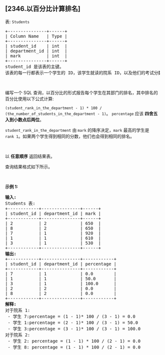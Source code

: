 ## [2346.以百分比计算排名]
<p>表: <code>Students</code></p>

<pre>
+---------------+------+
| Column Name   | Type |
+---------------+------+
| student_id    | int  |
| department_id | int  |
| mark          | int  |
+---------------+------+
student_id 是该表的主键。
该表的每一行都表示一个学生的 ID，该学生就读的院系 ID，以及他们的考试分数。
</pre>

<p>&nbsp;</p>

<p>编写一个 SQL 查询，以百分比的形式报告每个学生在其部门的排名，其中排名的百分比使用以下公式计算:</p>

<p><code>(student_rank_in_the_department - 1) * 100 / (the_number_of_students_in_the_department - 1)</code>。&nbsp;<code>percentage</code> 应该&nbsp;<strong>四舍五入到小数点后两位</strong>。&nbsp;</p>

<p><code>student_rank_in_the_department</code>&nbsp;由<b>&nbsp;</b><code>mark</code>&nbsp;的降序决定，<code>mark</code> 最高的学生是&nbsp; <code>rank 1</code>。如果两个学生得到相同的分数，他们也会得到相同的排名。</p>

<p>&nbsp;</p>

<p>以 <strong>任意顺序</strong> 返回结果表。</p>

<p>查询结果格式如下所示。</p>

<p>&nbsp;</p>

<p><strong class="example">示例 1:</strong></p>

<pre>
<strong>输入:</strong> 
Students 表:
+------------+---------------+------+
| student_id | department_id | mark |
+------------+---------------+------+
| 2          | 2             | 650  |
| 8          | 2             | 650  |
| 7          | 1             | 920  |
| 1          | 1             | 610  |
| 3          | 1             | 530  |
+------------+---------------+------+
<strong>输出:</strong> 
+------------+---------------+------------+
| student_id | department_id | percentage |
+------------+---------------+------------+
| 7          | 1             | 0.0        |
| 1          | 1             | 50.0       |
| 3          | 1             | 100.0      |
| 2          | 2             | 0.0        |
| 8          | 2             | 0.0        |
+------------+---------------+------------+
<strong>解释:</strong> 
对于院系 1:
 - 学生 7:percentage = (1 - 1)* 100 / (3 - 1) = 0.0
 - 学生 1:percentage = (2 - 1)* 100 / (3 - 1) = 50.0
 - 学生 3:percentage = (3 - 1)* 100 / (3 - 1) = 100.0
对于院系 2:
 - 学生 2: percentage = (1 - 1) * 100 / (2 - 1) = 0.0
 - 学生 8: percentage = (1 - 1) * 100 / (2 - 1) = 0.0
</pre>
